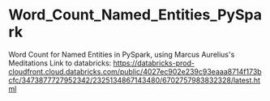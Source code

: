 # Word_Count_Named_Entities_PySpark
Word Count for Named Entities in PySpark, using Marcus Aurelius's Meditations
Link to databricks: 
https://databricks-prod-cloudfront.cloud.databricks.com/public/4027ec902e239c93eaaa8714f173bcfc/3473877727952342/2325134867143480/6702757983832328/latest.html
